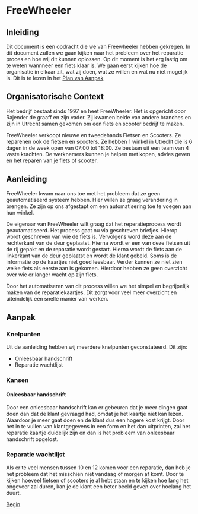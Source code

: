 # FreeWheeler

## Inleiding

Dit document is een opdracht die we van Freewheeler hebben gekregen. In dit document zullen we gaan kijken naar het probleem over het reparatie proces en hoe wij dit kunnen oplossen. Op dit moment is het erg lastig om te weten wannneer een fiets klaar is. We gaan eerst kijken hoe de organisatie in elkaar zit, wat zij doen, wat ze willen en wat nu niet mogelijk is. Dit is te lezen in het [Plan van Aanpak](./aanpak.md)

## Organisatorische Context

Het bedrijf bestaat sinds 1997 en heet FreeWheeler. Het is opgericht door Rajender de graaff en zijn vader. Zij kwamen beide van andere branches en zijn in Utrecht samen gekomen om een fiets en scooter bedrijf te maken.

FreeWheeler verkoopt nieuwe en tweedehands Fietsen en Scooters. Ze reparenen ook de fietsen en scooters.
Ze hebben 1 winkel in Utrecht die is 6 dagen in de week open van 07:00 tot 18:00. Ze bestaan uit een team van 4 vaste krachten.
De werknemers kunnen je helpen met kopen, advies geven en het reparen van je fiets of scooter.

## Aanleiding

FreeWheeler kwam naar ons toe met het probleem dat ze geen geautomatiseerd systeem hebben. Hier willen ze graag verandering in brengen. Ze zijn op ons afgestapt om een automatisering toe te voegen aan hun winkel.

De eigenaar van FreeWheeler wilt graag dat het reperatieprocess wordt geautamatiseerd. Het process gaat nu via geschreven briefjes. Hierop wordt geschreven van wie de fiets is. Vervolgens word deze aan de rechterkant van de deur geplaatst. Hierna wordt er een van deze fietsen uit de rij gepakt en de reparatie wordt gestart. Hierna wordt de fiets aan de linkerkant van de deur geplaatst en wordt de klant gebeld. Soms is de informatie op de kaartjes niet goed leesbaar. Verder kunnen ze niet zien welke fiets als eerste aan is gekomen. Hierdoor hebben ze geen overzicht over wie er langer wacht op zijn fiets.

Door het automatiseren van dit process willen we het simpel en begrijpelijk maken van de reparatiekaartjes. Dit zorgt voor veel meer overzicht en uiteindelijk een snelle manier van werken.

## Aanpak

### Knelpunten

Uit de aanleiding hebben wij meerdere knelpunten geconstateerd. Dit zijn:

-   Onleesbaar handschrift
-   Reparatie wachtlijst

### Kansen

#### Onleesbaar handschrift

Door een onleesbaar handschrift kan er gebeuren dat je meer dingen gaat doen dan dat de klant gevraagd had, omdat je het kaartje niet kan lezen. Waardoor je meer gaat doen en de klant dus een hogere kost krijgt.
Door het in te vullen van klantgegevens in een form en het dan uitprinten, zal het reparatie kaartje duidelijk zijn en dan is het probleem van onleesbaar handschrift opgelost.

### Reparatie wachtlijst

Als er te veel mensen tussen 10 en 12 komen voor een reparatie, dan heb je het probleem dat het misschien niet vandaag of morgen af komt.
Door te kijken hoeveel fietsen of scooters je al hebt staan en te kijken hoe lang het ongeveer zal duren, kan je de klant een beter beeld geven over hoelang het duurt.

[Begin](./README.md)
